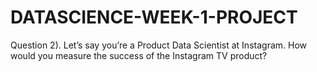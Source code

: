 # DATASCIENCE-WEEK-1-PROJECT
Question 2). Let’s say you’re a Product Data Scientist at Instagram. How would you measure the success of the Instagram TV product?

